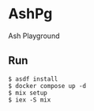 # AshPg

Ash Playground

## Run

```shell
$ asdf install
$ docker compose up -d
$ mix setup
$ iex -S mix
```
